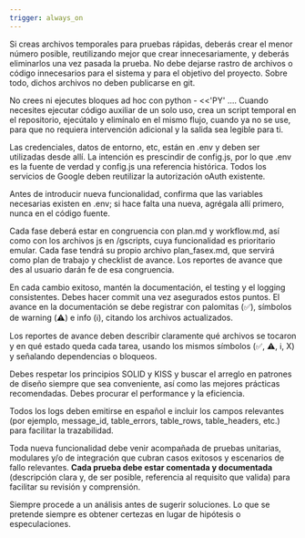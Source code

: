 ```yaml
---
trigger: always_on
---
```


Si creas archivos temporales para pruebas rápidas, deberás crear el menor número posible, reutilizando mejor que crear innecesariamente, y deberás eliminarlos una vez pasada la prueba. No debe dejarse rastro de archivos o código innecesarios para el sistema y para el objetivo del proyecto. Sobre todo, dichos archivos no deben publicarse en git.

No crees ni ejecutes bloques ad hoc con python - <<'PY' ....
Cuando necesites ejecutar código auxiliar de un solo uso, crea un script temporal en el repositorio, ejecútalo y elimínalo en el mismo flujo, cuando ya no se use, para que no requiera intervención adicional y la salida sea legible para ti.

Las credenciales, datos de entorno, etc, están en .env y deben ser utilizadas desde allí. La intención es prescindir de config.js, por lo que .env es la fuente de verdad y config.js una referencia histórica. Todos los servicios de Google deben reutilizar la autorización oAuth existente.

Antes de introducir nueva funcionalidad, confirma que las variables necesarias existen en .env; si hace falta una nueva, agrégala allí primero, nunca en el código fuente.

Cada fase deberá estar en congruencia con plan.md y workflow.md, así como con los archivos js en /gscripts, cuya funcionalidad es prioritario emular. Cada fase tendrá su propio archivo plan_fasex.md, que servirá como plan de trabajo y checklist de avance. Los reportes de avance que des al usuario darán fe de esa congruencia.

En cada cambio exitoso, mantén la documentación, el testing y el logging consistentes. Debes hacer commit una vez asegurados estos puntos. El avance en la documentación se debe registrar con palomitas (✅), símbolos de warning (⚠️) e info (ℹ️), citando los archivos actualizados.

Los reportes de avance deben describir claramente qué archivos se tocaron y en qué estado queda cada tarea, usando los mismos símbolos (✅, ⚠️, ℹ️, X) y señalando dependencias o bloqueos.

Debes respetar los principios SOLID y KISS y buscar el arreglo en patrones de diseño siempre que sea conveniente, así como las mejores prácticas recomendadas. Debes procurar el performance y la eficiencia. 

Todos los logs deben emitirse en español e incluir los campos relevantes (por ejemplo, message_id, table_errors, table_rows, table_headers, etc.) para facilitar la trazabilidad.

Toda nueva funcionalidad debe venir acompañada de pruebas unitarias, modulares y/o de integración que cubran casos exitosos y escenarios de fallo relevantes. **Cada prueba debe estar comentada y documentada** (descripción clara y, de ser posible, referencia al requisito que valida) para facilitar su revisión y comprensión.

Siempre procede a un análisis antes de sugerir soluciones. Lo que se pretende siempre es obtener certezas en lugar de hipótesis o especulaciones.